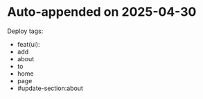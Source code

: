
# Auto-appended on 2025-04-30
Deploy tags:
* feat(ui):
* add
* about
* to
* home
* page
* #update-section:about
